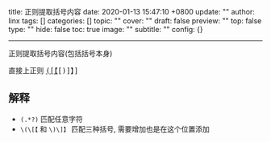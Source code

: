 title: 正则提取括号内容
date: 2020-01-13 15:47:10 +0800
update: ""
author: linx
tags: []
categories: []
topic: ""
cover: ""
draft: false
preview: ""
top: false
type: ""
hide: false
toc: true
image: ""
subtitle: ""
config: {}


---


正则提取括号内容(包括括号本身)
<!--more-->

直接上正则 <kbd>[\(\[【](.*?)[\)\]】]</kbd>

## 解释

- `(.*?)` 匹配任意字符
- `\(\[【` 和 `\)\]】` 匹配三种括号, 需要增加也是在这个位置添加
